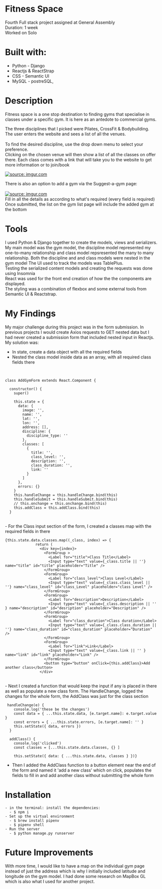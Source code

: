 # Fitness Space
Fourth Full stack project assigned at General Assembly
<br />
Duration: 1 week
<br />
Worked on Solo

# Built with:
- Python - Django
- Reactjs & ReactStrap
- CSS - Semantic UI
- MySQL - postreSQL, 


# Description
Fitness space is a one stop destination to finding gyms that specialise in classes under a specific gym.  It is here as an antedote to commercial gyms.

The three disciplines that I picked were Pilates, CrossFit & Bodybuilding.
<br />
The user enters the website and sees a list of all the venues.  
<br />
To find the desired discipline, use the drop down menu to select your preference.
<br />
Clicking on the chosen venue will then show a list of all the classes on offer there. Each class comes with a link that will take you to the website to get more information or to join/book
<br />

<a href="https://imgur.com/BhcFk8N"><img src="https://i.imgur.com/BhcFk8Nl.png" title="source: imgur.com" /></a>


There is also an option to add a gym via the Suggest-a-gym page:
<br />
<br />
<a href="https://imgur.com/oeiqGWo"><img src="https://i.imgur.com/oeiqGWol.png" title="source: imgur.com" /></a>
<br />
Fill in all the details as according to what's required (every field is required)
<br />
Once submitted, the list on the gym list page will include the added gym at the bottom


# Tools
I used Python & Django together to create the models, views and serializers.  My main model was the gym model, the discipline model represented my one-to-many relationship and class model repsresented the many to many relationship.  Both the discipline and and class models were nested in the gym model
The UI used to track the models was TablePlus.  
Testing the serialized content models and creating the requests was done using Insomnia
<br />
React was used for the front end creation of how the the components are displayed.
<br />
The styling was a combination of flexbox and some external tools from Semantic UI & Reactstrap.
<br />

# My Findings 

My major challenge during this project was in the form submission.  In previous projects I would create Axios requests to GET nested data but I had never created a submission form that included nested input in Reactjs.
My solution was:
<br />
- In state, create a data object with all the required fields
- Nested the class model inside data as an array, with all required class fields there
<br />

```
class AddGymForm extends React.Component {

  constructor() {
    super() 

    this.state = {
      data: {
        image: '',
        name: '',
        lat: '',
        lon: '',
        address: [],
        discipline: {
          discipline_type: ''
        },
        classes: [
          {
            title: '',
            class_level: '',
            description: '',
            class_duration: '',
            link: ''
          }
        ]
      },
      errors: {}
    }
    this.handleChange = this.handleChange.bind(this)
    this.handleSubmit = this.handleSubmit.bind(this)
    // this.onchange = this.onchange.bind(this)
    this.addClass = this.addClass.bind(this)
  }
```

<br />
- For the Class input section of the form, I created a classes map with the required fields in there
<br />

```
{this.state.data.classes.map((_class, index) => {
              return (
                <div key={index}>
                  <FormGroup >
                    <Label for="title">Class Title</Label>
                    <Input type="text" value={_class.title || ''} name="title" id="title" placeholder="Title" />
                  </FormGroup>
                  <FormGroup>
                    <Label for="class_level">Class Level</Label>
                    <Input type="text" value={_class.class_level || ''} name="class_level" id="class_Level" placeholder="class Level" />
                  </FormGroup>
                  <FormGroup>
                    <Label for="description">Description</Label>
                    <Input type="text" value={_class.description || '' } name="description" id="desription" placeholder="Description" />
                  </FormGroup>
                  <FormGroup>
                    <Label for="class_duration">Class duration</Label>
                    <Input type="text" value={_class.class_duration || ''} name="class_duration" id="class_duration" placeholder="Duration" />
                  </FormGroup>
                  <FormGroup>
                    <Label for="link">Link</Label>
                    <Input type="text" value={_class.link || '' } name="link" id="link" placeholder="Link" />
                  </FormGroup>
                  <button type="button" onClick={this.addClass}>Add another class</button>
                </div>
```
<br />
- Next I created a function that would keep the input if any is placed in there as well as populate a new class form.  The HandleChange, logged the changes for the whole form, the AddClass was just for the class section
<br />

```
 handleChange(e) {
    console.log('these be the changes')
    const data = { ...this.state.data, [e.target.name]: e.target.value }
    const errors = { ...this.state.errors, [e.target.name]: '' }
    this.setState({ data, errors })
  }

  addClass() {
    console.log('clicked')
    const classes = [...this.state.data.classes, {} ]

    this.setState({ data: { ...this.state.data, classes } })} 
  ```


- Then I added the AddClass function to a button element near the end of the form and named it 'add a new class' which on click, populates the fields to fill in and add another class without submitting the whole form

# Installation 
```
- in the terminal: install the dependencies:
  - $ npm i
- Set up the virtual environment
  - $ brew install pipenv
  - $ pipenv shell
- Run the server
  - $ python manage.py runserver 
```
# Future Improvements 

With more time, I would like to have a map on the individual gym page instead of just the address which is why I initially included latitude and longitude on the gym model.  I had done some research on MapBox GL which is also what I used for another project.


